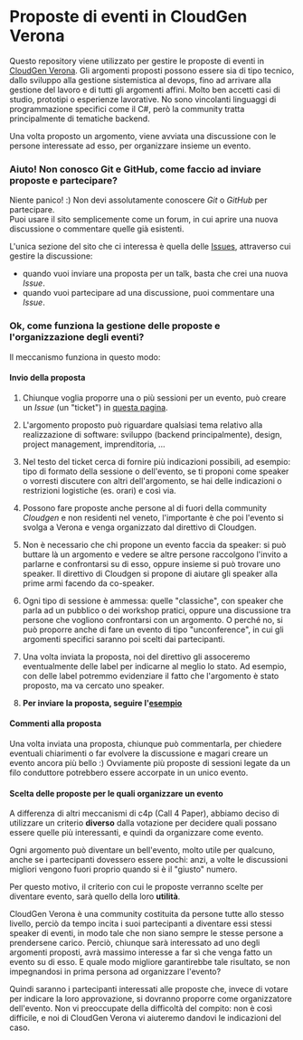 # Proposte di eventi in CloudGen Verona 

Questo repository viene utilizzato per gestire le proposte di eventi in [CloudGen Verona](https://cloudgen.it).
Gli argomenti proposti possono essere sia di tipo tecnico, dallo sviluppo alla gestione sistemistica al devops, fino ad arrivare alla gestione del lavoro e di tutti gli argomenti affini.
Molto ben accetti casi di studio, prototipi o esperienze lavorative.
No sono vincolanti linguaggi di programmazione specifici come il C#, però la community tratta principalmente di tematiche backend.

Una volta proposto un argomento, viene avviata una discussione con le persone interessate ad esso, per organizzare insieme un evento.

### Aiuto! Non conosco Git e GitHub, come faccio ad inviare proposte e partecipare?

Niente panico! :) Non devi assolutamente conoscere *Git* o *GitHub* per partecipare.  
Puoi usare il sito semplicemente come un forum, in cui aprire una nuova discussione o commentare quelle già esistenti.

L'unica sezione del sito che ci interessa è quella delle [Issues](https://github.com/CloudGenVR/eventi/issues), attraverso cui gestire la discussione:
- quando vuoi inviare una proposta per un talk, basta che crei una nuova *Issue*.
- quando vuoi partecipare ad una discussione, puoi commentare una *Issue*.

### Ok, come funziona la gestione delle proposte e l'organizzazione degli eventi?

Il meccanismo funziona in questo modo:

#### Invio della proposta

1. Chiunque voglia proporre una o più sessioni per un evento, può creare un *Issue* (un "ticket") in [questa pagina](https://github.com/CloudGenVR/eventi/issues).  

1. L'argomento proposto può riguardare qualsiasi tema relativo alla realizzazione di software: sviluppo (backend principalmente), design, project management, imprenditoria, ...

1. Nel testo del ticket cerca di fornire più indicazioni possibili, ad esempio: tipo di formato della sessione o dell'evento, se ti proponi come speaker o vorresti discutere con altri dell'argomento, se hai delle indicazioni o restrizioni logistiche (es. orari) e così via.

1. Possono fare proposte anche persone al di fuori della community *Cloudgen* e non residenti nel veneto, l'importante è che poi l'evento si svolga a Verona e venga organizzato dal direttivo di Cloudgen.

1. Non è necessario che chi propone un evento faccia da speaker: si può buttare là un argomento e vedere se altre persone raccolgono l'invito a parlarne e confrontarsi su di esso, oppure insieme si può trovare uno speaker. Il direttivo di Cloudgen si propone di aiutare gli speaker alla prime armi facendo da co-speaker.

1. Ogni tipo di sessione è ammessa: quelle "classiche", con speaker che parla ad un pubblico o dei workshop pratici, oppure una discussione tra persone che vogliono confrontarsi con un argomento. O perché no, si può proporre anche di fare un evento di tipo "unconference", in cui gli argomenti specifici saranno poi scelti dai partecipanti.

1. Una volta inviata la proposta, noi del direttivo gli assoceremo eventualmente delle label per indicarne al meglio lo stato. Ad esempio, con delle label potremmo evidenziare il fatto che l'argomento è stato proposto, ma va cercato uno speaker.

1. **Per inviare la proposta, seguire l'[esempio](https://github.com/CloudGenVR/eventi/issues/1)**

#### Commenti alla proposta

Una volta inviata una proposta, chiunque può commentarla, per chiedere eventuali chiarimenti o far evolvere la discussione e magari creare un evento ancora più bello :)
Ovviamente più proposte di sessioni legate da un filo conduttore potrebbero essere accorpate in un unico evento.

#### Scelta delle proposte per le quali organizzare un evento

A differenza di altri meccanismi di c4p (Call 4 Paper), abbiamo deciso di utilizzare un criterio **diverso** dalla votazione per decidere quali possano essere quelle più interessanti, e quindi da organizzare come evento.  

Ogni argomento può diventare un bell'evento, molto utile per qualcuno, anche se i partecipanti dovessero essere pochi: anzi, a volte le discussioni migliori vengono fuori proprio quando si è il "giusto" numero.

Per questo motivo, il criterio con cui le proposte verranno scelte per diventare evento, sarà quello della loro **utilità**.

CloudGen Verona è una community costituita da persone tutte allo stesso livello, perciò da tempo incita i suoi partecipanti a diventare essi stessi speaker di eventi, in modo tale che non siano sempre le stesse persone a prendersene carico.
Perciò, chiunque sarà interessato ad uno degli argomenti proposti, avrà massimo interesse a far sì che venga fatto un evento su di esso. E quale modo migliore garantirebbe tale risultato, se non impegnandosi in prima persona ad organizzare l'evento?

Quindi saranno i partecipanti interessati alle proposte che, invece di votare per indicare la loro approvazione, si dovranno proporre come organizzatore dell'evento. Non vi preoccupate della difficoltà del compito: non è così difficile, e noi di CloudGen Verona vi aiuteremo dandovi le indicazioni del caso. 
